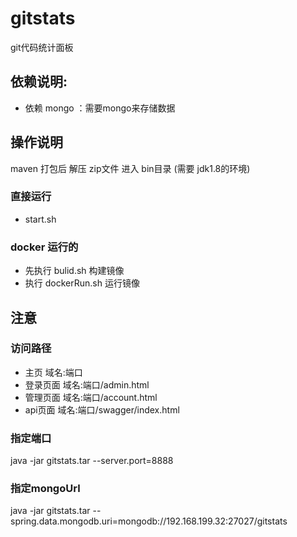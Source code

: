 # gitstats
git代码统计面板

## 依赖说明:
* 依赖 mongo ：需要mongo来存储数据

## 操作说明
  maven 打包后 解压 zip文件 进入 bin目录 (需要 jdk1.8的环境)

### 直接运行
* start.sh

### docker 运行的
 * 先执行 bulid.sh 构建镜像
 * 执行 dockerRun.sh 运行镜像

## 注意

### 访问路径 
 * 主页  域名:端口
 * 登录页面 域名:端口/admin.html
 * 管理页面 域名:端口/account.html
 * api页面 域名:端口/swagger/index.html

### 指定端口 
java -jar gitstats.tar --server.port=8888

### 指定mongoUrl
java -jar gitstats.tar --spring.data.mongodb.uri=mongodb://192.168.199.32:27027/gitstats
